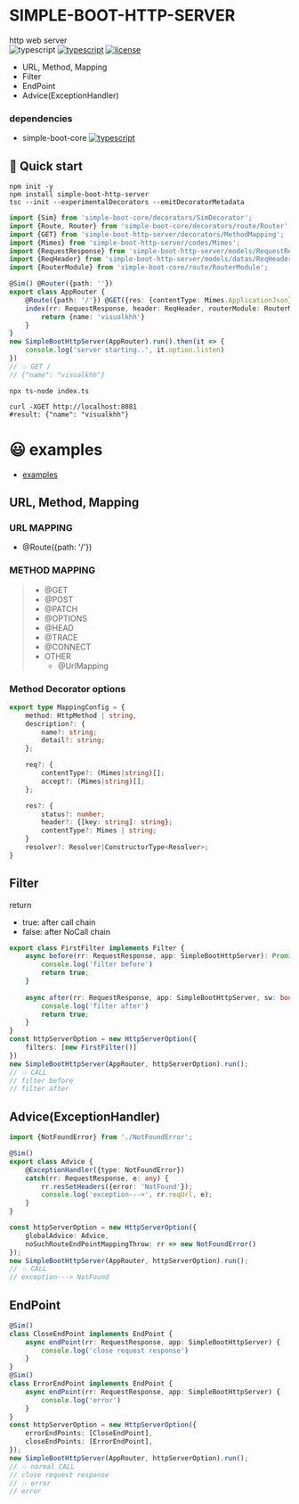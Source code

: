 SIMPLE-BOOT-HTTP-SERVER
===
http web server  
![typescript](https://img.shields.io/badge/-typescript-black?logo=typescript) [![typescript](https://img.shields.io/badge/-npm-black?logo=npm)](https://www.npmjs.com/package/simple-boot-http-server) [![license](https://img.shields.io/badge/license-MIT-green)](LICENSE.md)

* URL, Method, Mapping
* Filter
* EndPoint
* Advice(ExceptionHandler)


### dependencies  
* simple-boot-core [![typescript](https://img.shields.io/badge/-npm-black?logo=npm)](https://www.npmjs.com/package/simple-boot-core) 


## 🚀 Quick start
```shell
npm init -y
npm install simple-boot-http-server
tsc --init --experimentalDecorators --emitDecoratorMetadata
```

```typescript
import {Sim} from 'simple-boot-core/decorators/SimDecorator';
import {Route, Router} from 'simple-boot-core/decorators/route/Router';
import {GET} from 'simple-boot-http-server/decorators/MethodMapping';
import {Mimes} from 'simple-boot-http-server/codes/Mimes';
import {RequestResponse} from 'simple-boot-http-server/models/RequestResponse';
import {ReqHeader} from 'simple-boot-http-server/models/datas/ReqHeader';
import {RouterModule} from 'simple-boot-core/route/RouterModule';

@Sim() @Router({path: ''})
export class AppRouter {
    @Route({path: '/'}) @GET({res: {contentType: Mimes.ApplicationJson}})
    index(rr: RequestResponse, header: ReqHeader, routerModule: RouterModule) {
        return {name: 'visualkhh'}
    }
}
new SimpleBootHttpServer(AppRouter).run().then(it => {
    console.log('server starting..', it.option.listen)
})
// 💥 GET /
// {"name": "visualkhh"}
```
```shell
npx ts-node index.ts
```
```shell
curl -XGET http://localhost:8081
#result: {"name": "visualkhh"}
```

# 😃 examples
- [examples](./examples)

## URL, Method, Mapping
### URL MAPPING
* @Route({path: '/'})
### METHOD MAPPING
> * @GET
> * @POST
> * @PATCH
> * @OPTIONS
> * @HEAD
> * @TRACE
> * @CONNECT
> * OTHER
>   * @UrlMapping
### Method Decorator options
```typescript
export type MappingConfig = {
    method: HttpMethod | string,
    description?: {
        name?: string;
        detail?: string;
    };

    req?: {
        contentType?: (Mimes|string)[];
        accept?: (Mimes|string)[];
    };

    res?: {
        status?: number;
        header?: {[key: string]: string};
        contentType?: Mimes | string;
    }
    resolver?: Resolver|ConstructorType<Resolver>;
}
```  


## Filter
return
 - true: after call chain 
 - false: after NoCall chain
```typescript
export class FirstFilter implements Filter {
    async before(rr: RequestResponse, app: SimpleBootHttpServer): Promise<boolean> {
        console.log('filter before')
        return true;
    }
    
    async after(rr: RequestResponse, app: SimpleBootHttpServer, sw: boolean): Promise<boolean> {
        console.log('filter after')
        return true;
    }    
}
const httpServerOption = new HttpServerOption({
    filters: [new FirstFilter()]
})
new SimpleBootHttpServer(AppRouter, httpServerOption).run();
// 💥 CALL
// filter before
// filter after
```

## Advice(ExceptionHandler)
```typescript
import {NotFoundError} from './NotFoundError';

@Sim()
export class Advice {
    @ExceptionHandler({type: NotFoundError})
    catch(rr: RequestResponse, e: any) {
        rr.resSetHeaders({error: 'NotFound'});
        console.log('exception--->', rr.reqUrl, e);
    }
}

const httpServerOption = new HttpServerOption({
    globalAdvice: Advice,
    noSuchRouteEndPointMappingThrow: rr => new NotFoundError()
});
new SimpleBootHttpServer(AppRouter, httpServerOption).run();
// 💥 CALL
// exception---> NotFound
```

## EndPoint
```typescript
@Sim()
class CloseEndPoint implements EndPoint {
    async endPoint(rr: RequestResponse, app: SimpleBootHttpServer) {
        console.log('close request response')
    }
}
@Sim()
class ErrorEndPoint implements EndPoint {
    async endPoint(rr: RequestResponse, app: SimpleBootHttpServer) {
        console.log('error')
    }
}
const httpServerOption = new HttpServerOption({
    errorEndPoints: [CloseEndPoint],
    closeEndPoints: [ErrorEndPoint],
});
new SimpleBootHttpServer(AppRouter, httpServerOption).run();
// 💥 normal CALL
// close request response
// 💥 error
// error
```
